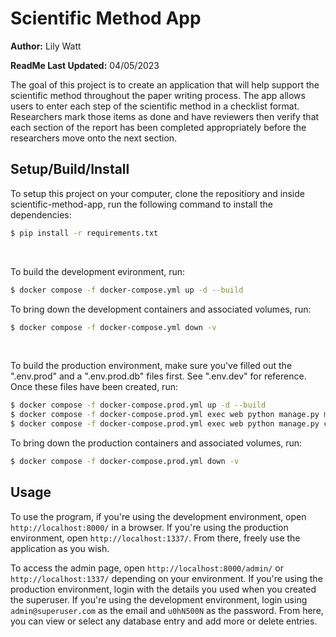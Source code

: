 # Scientific Method App

**Author:** Lily Watt

**ReadMe Last Updated:** 04/05/2023

The goal of this project is to create an application that will help support the scientific method throughout the paper writing process. The app allows users to enter each step of the scientific method in a checklist format. Researchers mark those items as done and have reviewers then verify that each section of the report has been completed appropriately before the researchers move onto the next section. 

## Setup/Build/Install

To setup this project on your computer, clone the repositiory and inside scientific-method-app, run the following command to install the dependencies:
```bash
$ pip install -r requirements.txt
```
<br>

To build the development evironment, run:
```bash
$ docker compose -f docker-compose.yml up -d --build
```
To bring down the development containers and associated volumes, run:
```bash
$ docker compose -f docker-compose.yml down -v
```
<br>

To build the production environment, make sure you've filled out the ".env.prod" and a ".env.prod.db" files first. See ".env.dev" for reference. Once these files have been created, run:
```bash
$ docker compose -f docker-compose.prod.yml up -d --build
$ docker compose -f docker-compose.prod.yml exec web python manage.py migrate --noinput
$ docker compose -f docker-compose.prod.yml exec web python manage.py collectstatic --noinput
```
To bring down the production containers and associated volumes, run:
```bash
$ docker compose -f docker-compose.prod.yml down -v
```

## Usage

To use the program, if you're using the development environment, open ```http://localhost:8000/``` in a browser. If you're using the production environment, open ```http://localhost:1337/```. From there, freely use the application as you wish.

To access the admin page, open ```http://localhost:8000/admin/``` or ```http://localhost:1337/``` depending on your environment. If you're using the production environment, login with the details you used when you created the superuser. If you're using the development environment, login using ```admin@superuser.com``` as the email and ```u0hN500N``` as the password. From here, you can view or select any database entry and add more or delete entries.
